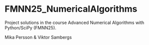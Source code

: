 # FMNN25_NumericalAlgorithms
Project solutions in the course Advanced Numerical Algorithms with Python/SciPy (FMNN25).

Mika Persson & Viktor Sambergs
